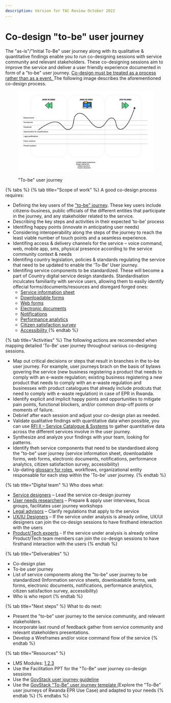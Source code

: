 ```yaml
---
description: Version for TAC Review October 2022
---
```


# Co-design "to-be" user journey

The "as-is"/"Initial To-Be" user journey along with its qualitative & quantitative findings enable you to run co-designing sessions with service community and relevant stakeholders. These co-designing sessions aim to improve the service and deliver a user friendly experience documented in form of a "to-be" user journey. [Co-design must be treated as a process rather than as a event. ](https://www.ncoss.org.au/wp-content/uploads/2017/06/Codesign-principles.pdf)The following image describes the aforementioned co-design process.



<figure><img src="../../.gitbook/assets/to be user journey.png" alt=""><figcaption><p>"To-be" user journey</p></figcaption></figure>

{% tabs %}
{% tab title="Scope of work" %}
A good co-design process requires:

* Defining the key users of the ["to-be" journey](../learning-and-exchange/artefacts.md#request-for-information-5-rfi-5).  These key users include citizens-business, public officials of the different entities that participate in the journey, and any stakeholder related to the service. &#x20;
* Describing the key steps and activities in their expected 'to-be' process &#x20;
* Identifing happy points (innovate in anticipating user needs)&#x20;
* Considering interoperability along the steps of the journey to reach the least viable number of touch points and a seamless experience. &#x20;
* Identifing access & delivery channels for the service – voice command, web, mobile app, sms, physical presence according to the service community context & needs &#x20;
* Identifing country legislation, policies & standards regulating the service that need to be updated to enable the 'To-Be' User journey.
* Identifing service components to be standardized. These will become a part of Country digital service design standards. Standardisation inculcates familiarity with service users, allowing them to easily identify offecial forms/documents/resources and disregard forged ones:
  * [Service information sheet](https://govstack.gitbook.io/implementation-playbook/govstack-implementation-playbook/learning-and-exchange/artefacts#information-service-sheets)
  * [Downloadable forms](broken-reference)
  * [Web forms](broken-reference)
  * [Electronic documents](broken-reference)
  * [Notifications](broken-reference)
  * [Performance analytics](broken-reference)
  * [Citizen satisfaction survey](broken-reference)
  * [Accessibility ](broken-reference)
{% endtab %}

{% tab title="Activities" %}
The following actions are recomended when mapping detailed 'To-Be' user journey throughout various co-designing sessions.&#x20;

* Map out critical decisions or steps that result in branches in the to-be user journey. For example, user journeys brach on the basis of bylaws govering the service (new business registering a product that needs to comply with an e-waste regulation; existing business registering a new product that needs to comply with an e-waste regulation and businesses with product catalogues that already include prodcuts that need to comply with e-waste regulation) in case of EPR in Rwanda.
* Identify explicit and implicit happy points and opportunities to mitigate pain points, functional blockers, and/or common drop-off points or moments of failure.&#x20;
* Debrief after each session and adjust your co-design plan as needed.&#x20;
* Validate qualitative findings with quantitative data when possible, you can use [RFI II – Service Catalogue & Systems](https://govstack.gitbook.io/implementation-playbook/govstack-implementation-playbook/learning-and-exchange/artefacts#request-for-information-2-rfi-2) to gather quantitative data across the different services involve in the user journey. &#x20;
* Synthesize and analyze your findings with your team, looking for patterns.&#x20;
* Identify theh service components that need to be standardised along the "to-be" user journey (service information sheet, downloadable forms, web forms, electronic documents, notifications, performance analytics, citizen satisfaction survey, accessibility)&#x20;
* Up-dating [glossary for roles](https://govstack.gitbook.io/implementation-playbook/govstack-implementation-playbook/annex/govstack-user-profiles-taxonomy), workflows, organizational entity responsable for each step within the 'To-be' user journey. &#x20;
{% endtab %}

{% tab title="Digital team" %}
Who does what:

* [Service designers](https://govstack.gitbook.io/implementation-playbook/govstack-implementation-playbook/annex/govstack-user-profiles-taxonomy#service-designer) – Lead the service co-design journey&#x20;
* [User needs researchers](https://govstack.gitbook.io/implementation-playbook/govstack-implementation-playbook/annex/govstack-user-profiles-taxonomy#user-needs-researchers) – Prepare & apply user interviews, focus groups, facilitates user journey workshops &#x20;
* [Legal advisors](https://govstack.gitbook.io/implementation-playbook/govstack-implementation-playbook/annex/govstack-user-profiles-taxonomy#legal-policy-officer) – Clarify regulations that apply to the service &#x20;
* [UX/IU Designers](https://govstack.gitbook.io/implementation-playbook/govstack-implementation-playbook/annex/govstack-user-profiles-taxonomy#ux-ui-designers) – If the service under analysis is already online, UX/UI designers can join the co-design sessions to have firsthand interaction with the users &#x20;
* [Product/Tech experts](https://govstack.gitbook.io/implementation-playbook/govstack-implementation-playbook/annex/govstack-user-profiles-taxonomy#back-end-developers)  - If the service under analysis is already online  Product/Tech team members can join the co-design sessions to have firsthand interaction with the users &#x20;
{% endtab %}

{% tab title="Deliverables" %}
* Co-design plan &#x20;
* To-be user journey &#x20;
* List of service components along the "to-be" user journey to be standardized (Information service sheets, downloadable forms, web forms, electronic documents, notifications, performance analytics, citizen satisfaction survey, accessibility)&#x20;
* Who is who report &#x20;
{% endtab %}

{% tab title="Next steps" %}
What to do next:

* Present the "to-be" user journey to the service community, and relevant stakeholders. &#x20;
* Incorporate last round of feedback gather from service community and relevant stakeholders presentations. &#x20;
* Develop a Wireframes and/or voice command flow of the service &#x20;
{% endtab %}

{% tab title="Resources" %}
* LMS Modules: [1](../learning-and-exchange/govstack-learning-management-system/#awareness-building-and-expression-of-interest),[2](../learning-and-exchange/govstack-learning-management-system/#agreement-of-cooperation),[3](../learning-and-exchange/govstack-learning-management-system/#govstack-internal-kick-off) &#x20;
* Use the Facilitation PPT for the "To-Be" user journey co-design sessions &#x20;
* Use the [GovStack user journey guideline  ](https://govstack.gitbook.io/implementation-playbook/govstack-implementation-playbook/learning-and-exchange/artefacts#request-for-information-5-rfi-5)
* Use the [GovStack "To-Be" user journey template (](https://miro.com/app/board/uXjVPJNVyjg=/?share\_link\_id=546357928944)Explore the "To-Be" user journeys of Rwanda EPR Use Case[)](https://miro.com/app/board/uXjVPJNVyjg=/?share\_link\_id=546357928944) and adapted to your needs &#x20;
{% endtab %}
{% endtabs %}
